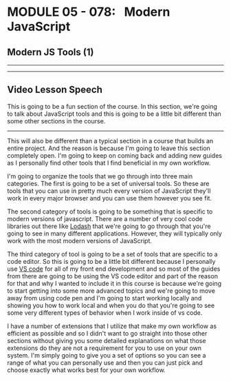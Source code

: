 # MODULE 05 - 078:   Modern JavaScript

## Modern JS Tools (1)

****





****

## Video Lesson Speech



This is going to be a fun section of the course. In this section, we're 
going to talk about JavaScript tools and this is going to be a little 
bit different than some other sections in the course.

****

This will also be different than a typical section in a course that builds an entire project. And the reason is because I'm going to leave this section completely open. I'm going to keep on coming back and adding new guides as I personally find other tools that I find beneficial in my own workflow. 

I'm going to organize the tools that we go through into three main categories. The first is going to be a set of universal tools. So these are tools that you can use in pretty much every version of JavaScript they'll work in every major browser and you can use them however you see fit. 

The second category of tools is going to be something that is specific to modern versions of javascript. There are a number of very cool code libraries out there like [Lodash](https://lodash.com/) that we're going to go through that you're going to see in many different applications. However, they will typically only work with the most modern versions of JavaScript. 

The third category of tool is going to be a set of tools that are specific to a code editor. So this is going to be a little bit different because I personally use [VS code](https://code.visualstudio.com/?wt.mc_id=adw-brandcore-editor&gclid=EAIaIQobChMI6v3epfvk2AIVhVp-Ch3SZwnLEAAYASAAEgJOrvD_BwE) for all of my front end development and so most of the guides from there are going to be using the VS code editor and part of the reason for that and why I wanted to include it in this course is because we're going to start getting into some more advanced topics and we're going to move away from using code pen and I'm going to start working locally and showing you how to work local and when you do that you're going to see some very different types of behavior when I work inside of vs code. 

I have a number of extensions that I utilize that make my own workflow as efficient as possible and so I didn't want to go straight into those other sections without giving you some detailed explanations on what those extensions do they are not a requirement for you to use on your own system. I'm simply going to give you a set of options so you can see a range of what you can personally use and then you can just pick and choose exactly what works best for your own workflow.
